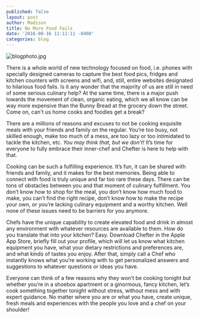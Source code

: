 ```yaml
---
published: false
layout: post
author: Madison
title: No More Food Fails
date: '2016-08-16 11:11:11 -0400'
categories: blog
---
```

![blogphoto.jpg]({{site.baseurl}}/img/blogphoto.jpg)

There is a whole world of new technology focused on food, i.e. phones with specially designed cameras to capture the best food pics, fridges and kitchen counters with screens and wifi, and, still, entire websites designated to hilarious food fails. Is it any wonder that the majority of us are still in need of some serious culinary help? At the same time, there is a major push towards the movement of clean, organic eating, which we all know can be way more expensive than the Bunny Bread at the grocery down the street. Come on, can't us home cooks and foodies get a break?

There are a millions of reasons and excuses to not be cooking exquisite meals with your friends and family on the regular. You’re too busy, not skilled enough, make too much of a mess, are too lazy or too intimidated to tackle the kitchen, etc. _You may think that, but we don’t!_ It’s time for everyone to fully embrace their inner-chef and Chefter is here to help with that. 

Cooking can be such a fulfilling experience. It’s fun, it can be shared with friends and family, and it makes for the best memories. Being able to connect with food is truly unique and far too rare these days. There can be tons of obstacles between you and that moment of culinary fulfillment. You don’t know how to shop for the meal, you don’t know how much food to make, you can’t find the right recipe, don’t know how to make the recipe your own, or you’re lacking culinary equipment and a worthy kitchen. Well none of these issues need to be barriers for you anymore. 

Chefs have the unique capability to create elevated food and drink in almost any environment with whatever resources are available to them. How do you translate that into your kitchen? Easy. Download Chefter in the Apple App Store, briefly fill out your profile, which will let us know what kitchen equipment you have, what your dietary restrictions and preferences are, and what kinds of tastes you enjoy. After that, simply call a Chef who instantly knows what you’re working with to get personalized answers and suggestions to whatever questions or ideas you have.

Everyone can think of a few reasons why they won’t be cooking tonight but whether you’re in a shoebox apartment or a ginormous, fancy kitchen, let’s cook something together tonight without stress, without mess and with expert guidance. No matter where you are or what you have, create unique, fresh meals and experiences with the people you love and a chef on your shoulder!
